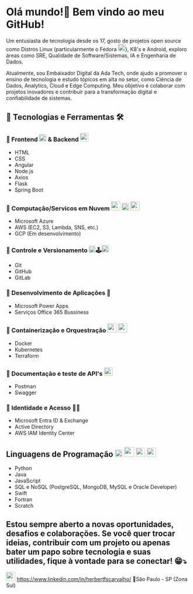# Olá mundo!👋 Bem vindo ao meu GitHub!

Um entusiasta de tecnologia desde os 17, gosto de projetos open source como Distros Linux (particularmente o Fedora <img src="https://cdn.jsdelivr.net/gh/devicons/devicon@latest/icons/fedora/fedora-original.svg" width="20" height="20"/>), K8's e Android, exploro áreas como SRE, Qualidade de Software/Sistemas, IA e Engenharia de Dados.

Atualmente, sou Embaixador Digital da Ada Tech, onde ajudo a promover o ensino de tecnologia e estudo tópicos em alta no setor, como Ciência de Dados, Analytics, Cloud e Edge Computing. Meu objetivo é colaborar com projetos inovadores e contribuir para a transformação digital e confiabilidade de sistemas.

## 🚀 Tecnologias e Ferramentas 🛠️
### 🔹 Frontend <img src="https://cdn.jsdelivr.net/gh/devicons/devicon@latest/icons/html5/html5-original.svg" width="20" height="20"/> & Backend <img src="https://cdn.jsdelivr.net/gh/devicons/devicon@latest/icons/nodejs/nodejs-original.svg" width="23" height="23"/>  
- HTML
- CSS
- Angular
- Node.js
- Axios
- Flask
- Spring Boot

### 🔹 Computação/Servicos em Nuvem <img src="https://cdn.jsdelivr.net/gh/devicons/devicon@latest/icons/amazonwebservices/amazonwebservices-plain-wordmark.svg" width="25" height="25"/> <img src="https://cdn.jsdelivr.net/gh/devicons/devicon@latest/icons/azure/azure-original.svg" width="20" height="20"/>    <img src="https://cdn.jsdelivr.net/gh/devicons/devicon@latest/icons/googlecloud/googlecloud-original.svg" width="25" height="25"/> 
- Microsoft Azure
- AWS (EC2, S3, Lambda, SNS, etc.)
- GCP (Em desenvolvimento)

### 🔹 Controle e Versionamento <img loading="lazy" src="https://cdn.jsdelivr.net/gh/devicons/devicon/icons/git/git-original.svg" width="18" height="18"/>🕹️<img src="https://cdn.jsdelivr.net/gh/devicons/devicon@latest/icons/gitlab/gitlab-original.svg" width="20" height="20"/>
- Git 
- GitHub 
- GitLab

### 🔹 Desenvolvimento de Aplicações 📲
- Microsoft Power Apps
- Serviços Office 365 Bussiness

### 🔹 Containerização e Orquestração <img src="https://cdn.jsdelivr.net/gh/devicons/devicon@latest/icons/terraform/terraform-original.svg" width="25" height="25"/> <img src="https://cdn.jsdelivr.net/gh/devicons/devicon@latest/icons/kubernetes/kubernetes-original.svg" width="25" height="25"/> 
- Docker
- Kubernetes
- Terraform

### 🔹 Documentação e teste de API's <img src="https://cdn.jsdelivr.net/gh/devicons/devicon@latest/icons/postman/postman-original.svg" width="23" height="23"/>
- Postman
- Swagger

### 🔹 Identidade e Acesso 🪪🥸
- Microsoft Entra ID & Exchange
- Active Directory 
- AWS IAM Identity Center

## Linguagens de Programação     <img src="https://cdn.jsdelivr.net/gh/devicons/devicon@latest/icons/javascript/javascript-original.svg" width="20" height="20"/> <img loading="lazy" src="https://cdn.jsdelivr.net/gh/devicons/devicon/icons/java/java-original.svg" width="27" height="27"/> <img src="https://cdn.jsdelivr.net/gh/devicons/devicon@latest/icons/python/python-original.svg" width="25" height="25"/> <img src="https://cdn.jsdelivr.net/gh/devicons/devicon@latest/icons/swift/swift-original.svg" width="25" height="25"/>
          
- Python
- Java 
- JavaScript
- SQL e NoSQL (PostgreSQL, MongoDB, MySQL e Oracle Developer)
- Swift
- Fortran
- Scratch

## Estou sempre aberto a novas oportunidades, desafios e colaborações. Se você quer trocar ideias, contribuir com um projeto ou apenas bater um papo sobre tecnologia e suas utilidades, fique à vontade para se conectar! 😁⤵️

<img src="https://cdn.jsdelivr.net/gh/devicons/devicon@latest/icons/linkedin/linkedin-original.svg" width="25" height="25"/> https://www.linkedin.com/in/herbertfscarvalho/
📍São Paulo - SP (Zona Sul)
